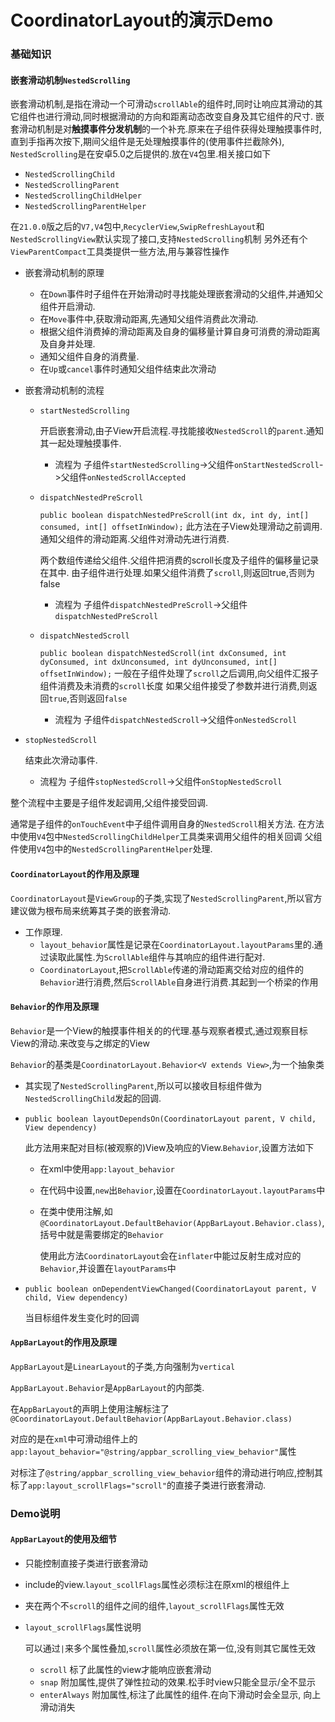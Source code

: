 # CoordinatorLayout的演示Demo

### 基础知识
#### 嵌套滑动机制`NestedScrolling`
嵌套滑动机制,是指在滑动一个可滑动`scrollAble`的组件时,同时让响应其滑动的其它组件也进行滑动,同时根据滑动的方向和距离动态改变自身及其它组件的尺寸.
嵌套滑动机制是对**触摸事件分发机制**的一个补充.原来在子组件获得处理触摸事件时,直到手指再次按下,期间父组件是无处理触摸事件的(使用事件拦截除外),
`NestedScrolling`是在安卓5.0之后提供的.放在`V4`包里.相关接口如下
* `NestedScrollingChild`
* `NestedScrollingParent`
* `NestedScrollingChildHelper`
* `NestedScrollingParentHelper`

在`21.0.0`版之后的`V7,V4`包中,`RecyclerView`,`SwipRefreshLayout`和`NestedScrollingView`默认实现了接口,支持`NestedScrolling`机制
另外还有个`ViewParentCompact`工具类提供一些方法,用与兼容性操作

* 嵌套滑动机制的原理

    * 在`Down`事件时子组件在开始滑动时寻找能处理嵌套滑动的父组件,并通知父组件开启滑动.
    * 在`Move`事件中,获取滑动距离,先通知父组件消费此次滑动.
    * 根据父组件消费掉的滑动距离及自身的偏移量计算自身可消费的滑动距离及自身并处理.
    * 通知父组件自身的消费量.
    * 在`Up`或`cancel`事件时通知父组件结束此次滑动
* 嵌套滑动机制的流程
    * `startNestedScrolling`

        开启嵌套滑动,由子View开启流程.寻找能接收`NestedScroll`的`parent`.通知其一起处理触摸事件.
        * 流程为 子组件`startNestedScrolling`->父组件`onStartNestedScroll`->父组件`onNestedScrollAccepted`
    * `dispatchNestedPreScroll`

        `public boolean dispatchNestedPreScroll(int dx, int dy, int[] consumed, int[] offsetInWindow);`
       此方法在子View处理滑动之前调用.通知父组件的滑动距离.父组件对滑动先进行消费.

        两个数组传递给父组件.父组件把消费的scroll长度及子组件的偏移量记录在其中.
        由子组件进行处理.如果父组件消费了`scroll`,则返回true,否则为false
        * 流程为 子组件`dispatchNestedPreScroll`->父组件`dispatchNestedPreScroll`
    * `dispatchNestedScroll`

        `public boolean dispatchNestedScroll(int dxConsumed, int dyConsumed,
                     int dxUnconsumed, int dyUnconsumed, int[] offsetInWindow);`
       一般在子组件处理了`scroll`之后调用,向父组件汇报子组件消费及未消费的`scroll`长度
      如果父组件接受了参数并进行消费,则返回`true`,否则返回`false`
      * 流程为 子组件`dispatchNestedScroll`->父组件`onNestedScroll`
*   `stopNestedScroll`

       结束此次滑动事件.
       * 流程为 子组件`stopNestedScroll`->父组件`onStopNestedScroll`

整个流程中主要是子组件发起调用,父组件接受回调.

通常是子组件的`onTouchEvent`中子组件调用自身的`NestedScroll`相关方法.
在方法中使用`V4`包中`NestedScrollingChildHelper`工具类来调用父组件的相关回调
父组件使用`V4`包中的`NestedScrollingParentHelper`处理.

#### `CoordinatorLayout`的作用及原理
`CoordinatorLayout`是`ViewGroup`的子类,实现了`NestedScrollingParent`,所以官方建议做为根布局来统筹其子类的嵌套滑动.
* 工作原理.
    * `layout_behavior`属性是记录在`CoordinatorLayout.layoutParams`里的.通过读取此属性.为`ScrollAble`组件与其响应的组件进行配对.
    *  `CoordinatorLayout`,把`ScrollAble`传递的滑动距离交给对应的组件的`Behavior`进行消费,然后`ScrollAble`自身进行消费.其起到一个桥梁的作用

#### `Behavior`的作用及原理
`Behavior`是一个View的触摸事件相关的的代理.基与观察者模式,通过观察目标View的滑动.来改变与之绑定的View

`Behavior`的基类是`CoordinatorLayout.Behavior<V extends View>`,为一个抽象类
* 其实现了`NestedScrollingParent`,所以可以接收目标组件做为`NestedScrollingChild`发起的回调.
* `public boolean layoutDependsOn(CoordinatorLayout parent, V child, View dependency)`

    此方法用来配对目标(被观察的)View及响应的View.`Behavior`,设置方法如下
    * 在xml中使用`app:layout_behavior`
    * 在代码中设置,`new`出`Behavior`,设置在`CoordinatorLayout.layoutParams`中
    * 在类中使用注解,如`@CoordinatorLayout.DefaultBehavior(AppBarLayout.Behavior.class)`,括号中就是需要绑定的`Behavior`

        使用此方法`CoordinatorLayout`会在`inflater`中能过反射生成对应的`Behavior`,并设置在`layoutParams`中
* `public boolean onDependentViewChanged(CoordinatorLayout parent, V child, View dependency)`

    当目标组件发生变化时的回调
#### `AppBarLayout`的作用及原理
`AppBarLayout`是`LinearLayout`的子类,方向强制为`vertical`

`AppBarLayout.Behavior`是`AppBarLayout`的内部类.

在`AppBarLayout`的声明上使用注解标注了`@CoordinatorLayout.DefaultBehavior(AppBarLayout.Behavior.class)`

对应的是在`xml`中可滑动组件上的`app:layout_behavior="@string/appbar_scrolling_view_behavior"`属性

对标注了`@string/appbar_scrolling_view_behavior`组件的滑动进行响应,控制其标了`app:layout_scrollFlags="scroll"`的直接子类进行嵌套滑动.
### Demo说明
#### `AppBarLayout`的使用及细节
* 只能控制直接子类进行嵌套滑动
* include的view.`layout_scollFlags`属性必须标注在原xml的根组件上
* 夹在两个不`scroll`的组件之间的组件,`layout_scrollFlags`属性无效
* `layout_scrollFlags`属性说明

    可以通过`|`来多个属性叠加,`scroll`属性必须放在第一位,没有则其它属性无效
    * `scroll` 标了此属性的view才能响应嵌套滑动
    * `snap` 附加属性,提供了弹性拉动的效果.松手时view只能全显示/全不显示
    * `enterAlways` 附加属性,标注了此属性的组件.在向下滑动时会全显示,
    向上滑动消失


